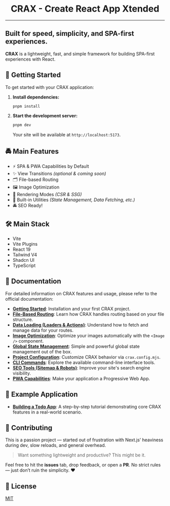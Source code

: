 <div align="center">
  <h1>CRAX - Create React App Xtended</h1>
</div>

---

## Built for speed, simplicity, and SPA-first experiences.

**CRAX** is a lightweight, fast, and simple framework for building SPA-first experiences with React.



## 🚀 Getting Started

To get started with your CRAX application:

1.  **Install dependencies:**
    ```bash
    pnpm install
    ```
2.  **Start the development server:**
    ```bash
    pnpm dev
    ```
    Your site will be available at `http://localhost:5173`.



## 🚔 Main Features

- ⚡️ SPA & PWA Capabilities by Default
- ✨ View Transitions *(optional & coming soon)*
- 🗂️ File-based Routing
- 🖼️ Image Optimization
- 🧠 Rendering Modes *(CSR & SSG)*
- 🧩 Built-in Utilities *(State Management, Data Fetching, etc.)*
- 🚔 SEO Ready!



## 🛠️ Main Stack

- Vite
- Vite Plugins
- React 19
- Tailwind V4
- Shadcn UI
- TypeScript



## 📖 Documentation

For detailed information on CRAX features and usage, please refer to the official documentation:

-   [**Getting Started**](docs/getting-started.md): Installation and your first CRAX project.
-   [**File-Based Routing**](docs/features/routing.md): Learn how CRAX handles routing based on your file structure.
-   [**Data Loading (Loaders & Actions)**](docs/features/data-loading.md): Understand how to fetch and manage data for your routes.
-   [**Image Optimization**](docs/features/image-optimization.md): Optimize your images automatically with the `<Image />` component.
-   [**Global State Management**](docs/features/state-management.md): Simple and powerful global state management out of the box.
-   [**Project Configuration**](docs/features/configuration.md): Customize CRAX behavior via `crax.config.mjs`.
-   [**CLI Commands**](docs/features/cli-commands.md): Explore the available command-line interface tools.
-   [**SEO Tools (Sitemap & Robots)**](docs/features/seo-tools.md): Improve your site's search engine visibility.
-   [**PWA Capabilities**](docs/features/pwa.md): Make your application a Progressive Web App.

## 🚀 Example Application

-   [**Building a Todo App**](docs/examples/todo-app.md): A step-by-step tutorial demonstrating core CRAX features in a real-world scenario.



## 🤝 Contributing

This is a passion project — started out of frustration with Next.js’ heaviness during dev, slow reloads, and general overhead.

> Want something lightweight and productive? This might be it.

Feel free to hit the **issues** tab, drop feedback, or open a **PR**.
No strict rules — just don’t ruin the simplicity. ❤️



## 📜 License

[MIT](./LICENSE)
